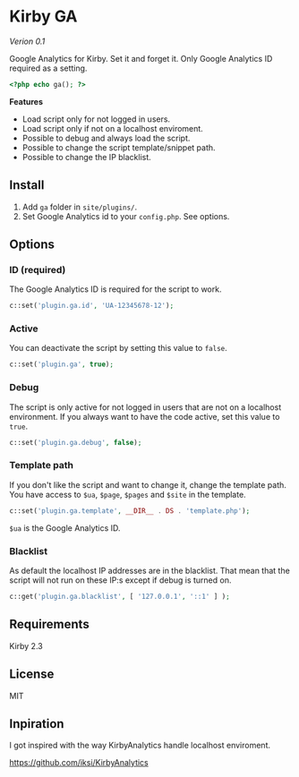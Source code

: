 # Kirby GA

*Verion 0.1*

Google Analytics for Kirby. Set it and forget it. Only Google Analytics ID required as a setting.

```php
<?php echo ga(); ?>
```

**Features**

- Load script only for not logged in users.
- Load script only if not on a localhost enviroment.
- Possible to debug and always load the script.
- Possible to change the script template/snippet path.
- Possible to change the IP blacklist.

## Install

1. Add `ga` folder in `site/plugins/`.
1. Set Google Analytics id to your `config.php`. See options.

## Options

### ID (required)

The Google Analytics ID is required for the script to work.

```php
c::set('plugin.ga.id', 'UA-12345678-12');
```

### Active

You can deactivate the script by setting this value to `false`.

```php
c::set('plugin.ga', true);
```

### Debug

The script is only active for not logged in users that are not on a localhost environment. If you always want to have the code active, set this value to `true`.

```php
c::set('plugin.ga.debug', false);
```

### Template path

If you don't like the script and want to change it, change the template path. You have access to `$ua`, `$page`, `$pages` and `$site` in the template.

```php
c::set('plugin.ga.template', __DIR__ . DS . 'template.php');
```

`$ua` is the Google Analytics ID.

### Blacklist

As default the localhost IP addresses are in the blacklist. That mean that the script will not run on these IP:s except if debug is turned on.

```php
c::get('plugin.ga.blacklist', [ '127.0.0.1', '::1' ] );
```

## Requirements

Kirby 2.3

## License

MIT

## Inpiration

I got inspired with the way KirbyAnalytics handle localhost enviroment.

https://github.com/iksi/KirbyAnalytics